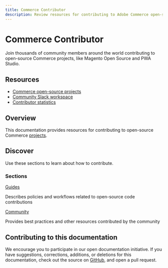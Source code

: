 ```yaml
---
title: Commerce Contributor
description: Review resources for contributing to Adobe Commerce open-source projects like Magento Open Source and PWA Studio.
---
```


<Hero slots="heading, text" background="rgb(244, 111, 37)"/>

# Commerce Contributor

Join thousands of community members around the world contributing to open-source Commerce projects, like Magento Open Source and PWA Studio.

<Resources slots="heading, links"/>

## Resources

*  [Commerce open-source projects](https://developer.adobe.com/open/magento)
*  [Community Slack workspace](https://opensource.magento.com/slack)
*  [Contributor statistics](https://developer.adobe.com/open/magento/statistic)

## Overview

This documentation provides resources for contributing to open-source Commerce [projects](https://developer.adobe.com/open/magento).

## Discover

Use these sections to learn about how to contribute.

<DiscoverBlock slots="heading, link, text"/>

### Sections

[Guides](guides/)

Describes policies and workflows related to open-source code contributions

<DiscoverBlock slots="link, text"/>

[Community](community/)

Provides best practices and other resources contributed by the community

<DiscoverBlock width="100%" slots="heading, link, text"/>

## Contributing to this documentation

We encourage you to participate in our open documentation initiative. If you have suggestions, corrections, additions, or deletions for this documentation, check out the source on [GitHub](https://github.com/adobedocs/commerce-contributor), and open a pull request.
